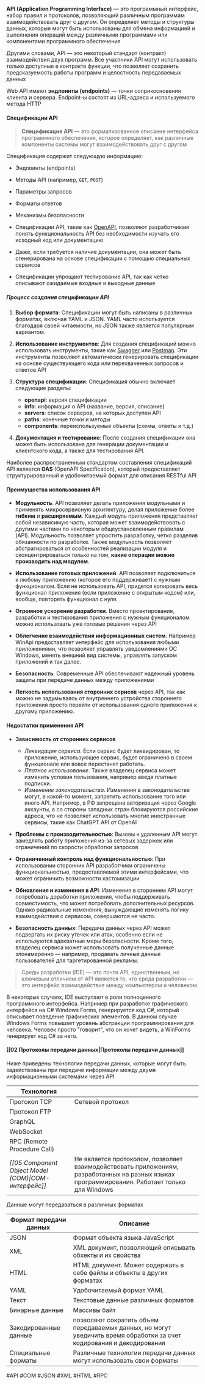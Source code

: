 **API (Application Programming Interface)** — это программный интерфейс, набор правил и протоколов, позволяющий различным программам взаимодействовать друг с другом. Он определяет методы и структуры данных, которые могут быть использованы для обмена информацией и выполнения операций между различными программами или компонентами программного обеспечения

Другими словами, API — это некоторый стандарт (контракт) взаимодействия двух программ. Все участники API могут использовать только доступные в контракте функции, что позволяет сохранить предсказуемость работы программ и целостность передаваемых данных

Web API имеют **эндпоинты (endpoints)** — точки соприкосновения клиента и сервера. Endpoint-ы состоят из URL-адреса и используемого метода HTTP

#### Спецификации API

> **Спецификация API** — это формализованное описание интерфейса программного обеспечения, которое определяет, как различные компоненты системы могут взаимодействовать друг с другом
 
Спецификация содержит следующую информацию:

- Эндпоинты (endpoints)
- Методы API (например, `GET`, `POST`)
- Параметры запросов
- Форматы ответов
- Механизмы безопасности
 
- Спецификации API, такие как [OpenAPI](https://www.openapis.org/), позволяют разработчикам понять функциональность API без необходимости изучать его исходный код или документацию

- Даже, если требуется наличие документации, она может быть сгенерирована на основе спецификации с помощью специальных сервисов

- Спецификации упрощают тестирование API, так как четко описывают ожидаемые входные и выходные данные

##### Процесс создания спецификации API

1. **Выбор формата**: Спецификации могут быть написаны в различных форматах, включая YAML и JSON. YAML часто используется благодаря своей читаемости, но JSON также является популярным вариантом.

2. **Использование инструментов**: Для создания спецификаций можно использовать инструменты, такие как [Swagger](https://swagger.io/) или [Postman](https://www.postman.com/). Эти инструменты позволяют автоматически генерировать спецификации на основе существующего кода или перехваченных запросов и ответов API

3. **Структура спецификации**: Спецификация обычно включает следующие разделы:
    - **openapi**: версия спецификации
    - **info**: информация о API (название, версия, описание)
    - **servers**: список серверов, на которых доступен API
    - **paths**: конечные точки и методы
    - **components**: переиспользуемые объекты (схемы, ответы и т.д.)

4. **Документация и тестирование**: После создания спецификации она может быть использована для генерации документации и клиентского кода, а также для тестирования API.

Наиболее распространенным стандартом составления спецификаций API является **OAS** (OpenAPI Specification), который предоставляет структурированный и удобочитаемый формат для описания RESTful API

#### Преимущества использования API

- **Модульность**. API позволяет делать приложения модульными и применять микросервисную архитектуру, делая приложение более **гибким** и **расширяемым**. Каждый модуль приложения представляет собой независимую часть, которая может взаимодействовать с другими частами по некоторым общеустановленным правилам (API). Модульность позволяет упростить разработку, четко разделив обязанности по разработке. Также модульность позволяет абстрагироваться от особенностей реализации модуля и сконцентрироваться только на том, **какие операции можно производить над модулем**.

- **Использование готовых приложений**. API позволяет подключиться к любому приложению (которое его поддерживает) с нужным функционалом. Если не использовать API, придется копировать весь функционал приложения (если приложение с открытым кодом) или, вообще, повторять функционал с нуля.

- **Огромное ускорение разработки**. Вместо проектирования, разработки и тестирования приложения с нужным функционалом можно использовать уже готовые решения через API

- **Облегчение взаимодействия информационных систем**. Например WinApi предоставляет интерфейс для использования любыми приложениями, что позволяет управлять уведомлениями ОС Windows, менять внешний вид системы, управлять запуском приложений и так далее.

- **Безопасность**. Современные API обеспечивают надежный уровень защиты при передаче данных между приложениями

- **Легкость использования сторонних серисов** через API, так как можно не задумываясь от внутреннего устройства стороннего приложения просто перейти от использования одного приложения к другому приложению.

#### Недостатки применения API

- **Зависимость от сторонних сервисов**
    - *Ликвидация сервиса*. Если сервис будет ликвидирован, то приложение, использующее сервис, будет ограничено в своем функционале или вовсе перестанет работать.
    - *Платное использование*. Также владелец сервиса может изменить условия пользования, например введя платные подписки.
    - *Изменение законодательства*. Изменения в законодательстве могут, в какой-то момент, запретить использование того или иного API. Например, в РФ запрещена авторизация через Google аккаунты, а со стороны западных стран блокируются российские адреса, что не позволяет использовать многие иностранные сервисы, такие как ChatGPT API от OpenAI

- **Проблемы с производительностью**: Вызовы к удаленным API могут замедлять работу приложения из-за сетевых задержек или ограничений по скорости обработки запросов

- **Ограниченный контроль над функциональностью**: При использовании сторонних API разработчики ограничены функциональностью, предоставляемой этими интерфейсами, что может ограничить возможности кастомизации

- **Обновления и изменения в API**: Изменения в стороннем API могут потребовать доработки приложения, чтобы поддерживать совместимость, что может потребовать дополнительных ресурсов. Однако радикальные изменения, вынуждающие изменять логику взаимодействия с сервисом, совершаются не часто.

- **Безопасность данных**: Передача данных через API может подвергать их риску утечек или атак, особенно если не используются адекватные меры безопасности. Кроме того, владелец сервиса может использовать полученные данные злонамеренно — например, продавать личные данные пользователей для таргетированной рекламы.

> Среды разработки (IDE) — это почти API, единственным, но ключевым отличием от API является то, что среда разработки — это интерфейс взаимодействия между компьютером и человеком.

В некоторых случаях, IDE выступают в роли полноценного программного интерфейса. Например при разработке графического интерфейса на C# Windows Forms, генерируется код C#, который описывает поведение графических элементов. В данном случае Windows Forms повышает уровень абстракции программирования для человека. Человек просто "говорит", что он хочет видеть, а WinForms генерирует код C# за него.

#### [[02 Протоколы передачи данных|Протоколы передачи данных]]

Ниже приведены технологии передачи данных, которые могут быть задействованы при передаче информации между двумя информационными системами через API

| Технология                                        |                                                                                                                                               |
| ------------------------------------------------- | --------------------------------------------------------------------------------------------------------------------------------------------- |
| Протокол TCP                                      | Сетевой протокол                                                                                                                              |
| Протокол FTP                                      |                                                                                                                                               |
| GraphQL                                           |                                                                                                                                               |
| WebSocket                                         |                                                                                                                                               |
| RPC (Remote Procedure Call)                       |                                                                                                                                               |
| *[[05 Component Object Model (COM)\|COM-интерфейс]]* | Не является протоколом, позволяет взаимодействовать приложениям, разработанных на разных языках программирования. Работает только для Windows |

Данные могут передаваться в различных форматах

| Формат передачи данных | Описание                                                                                                              |
| ---------------------- | --------------------------------------------------------------------------------------------------------------------- |
| JSON                   | Формат объекта языка JavaScript                                                                                       |
| XML                    | XML документ, позволяющий описывать обхекты и их свойства                                                             |
| HTML                   | HTML документ. Может содержать в себе файлы и объекты в других форматах                                               |
| YAML                   | Удобочитаемый формат YAML                                                                                             |
| Текст                  | Текстовые данные различных форматов                                                                                   |
| Бинарные данные        | Массивы байт                                                                                                          |
| Закодированные данные  | позволяют сократить объем передаваемых данных, но могут уведичить время обработки за счет кодирования и декодирования |
| Специальные форматы    | Различные технологии передачи данных могут использовать свои форматы                                                  |

#API #COM #JSON #XML #HTML #RPC